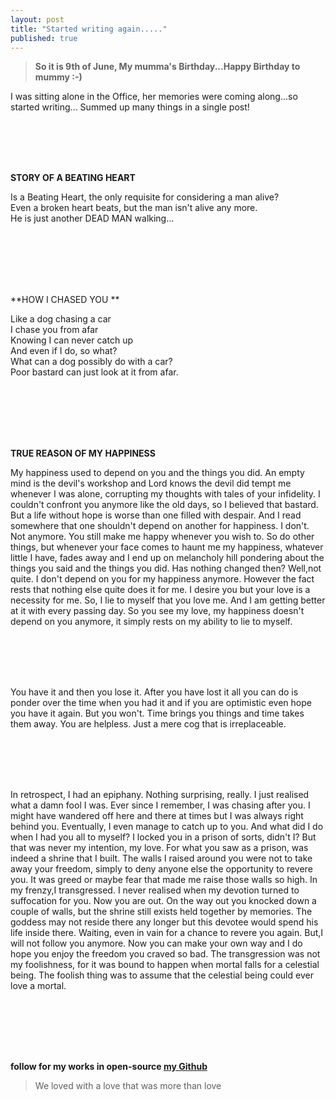 ```yaml
---
layout: post
title: "Started writing again....."
published: true
---
```


> **So it is 9th of June, My mumma's Birthday...Happy Birthday to mummy :-)**

 I was sitting alone in the Office, her memories were coming along...so started writing... Summed up many things in a single post!
<br> 

<br><br><br><br>

**STORY OF A BEATING HEART**

Is a Beating Heart, the only requisite for considering a man alive? <br>
Even a broken heart beats,
but the man isn't alive any more. <br>
He is just another DEAD MAN walking... <br> <br>

<br><br><br><br>

**HOW I CHASED YOU **

Like a dog chasing a car<br>
I chase you from afar<br>
Knowing I can never catch up<br>
And even if I do, so what?<br>
What can a dog possibly do with a car?<br>
Poor bastard can just look at it from afar.<br><br>

<br><br><br><br>

**TRUE REASON OF MY HAPPINESS**

My happiness used to depend on you and the things you did.
An empty mind is the devil's workshop and Lord knows the devil did tempt me whenever I was alone, corrupting my thoughts with tales of your infidelity. I couldn't confront you anymore like the old days, so I believed that bastard. But a life without hope is worse than one filled with despair. And I read somewhere that one shouldn't depend on another for happiness.
I don't. Not anymore. You still make me happy whenever you wish to. So do other things, but whenever your face comes to haunt me my happiness, whatever little I have, fades away and I end up on melancholy hill pondering about the things you said and the things you did.
Has nothing changed then?
Well,not quite. I don't depend on you for my happiness anymore. However the fact rests that nothing else quite does it for me. I desire you but your love is a necessity for me. So, I lie to myself that you love me. And I am getting better at it with every passing day.
So you see my love, my happiness doesn't depend on you anymore, it simply rests on my ability to lie to myself.


<br><br><br><br>

You have it and then you lose it.
After you have lost it all you can do is ponder over the time when you had it and if you are optimistic even hope you have it again. But you won't. Time brings you things and time takes them away.
You are helpless. Just a mere cog that is irreplaceable.


<br><br><br><br>

In retrospect, I had an epiphany. Nothing surprising, really. I just realised what a damn fool I was.
Ever since I remember, I was chasing after you. I might have wandered off here and there at times but I was always right behind you. Eventually, I even manage to catch up to you.
And what did I do when I had you all to myself?
I locked you in a prison of sorts, didn't I?
But that was never my intention, my love. For what you saw as a prison, was indeed a shrine that I built. The walls I raised around you were not to take away your freedom, simply to deny anyone else the opportunity to revere you. It was greed or maybe fear that made me raise those walls so high. In my frenzy,I transgressed. I never realised when my devotion turned to suffocation for you.
Now you are out. On the way out you knocked down a couple of walls, but the shrine still exists held together by memories. The goddess may not reside there any longer but this devotee would spend his life inside there. Waiting, even in vain for a chance to revere you again.
But,I will not follow you anymore.
Now you can make your own way and I do hope you enjoy the freedom you craved so bad.
The transgression was not my foolishness, for it was bound to happen when mortal falls for a celestial being. The foolish thing was to assume that the celestial being could ever love a mortal.

<br><br><br><br>

##
**follow for my works in open-source [my Github](www.github.com/yodebu)**

> We loved with a love that was more than love




